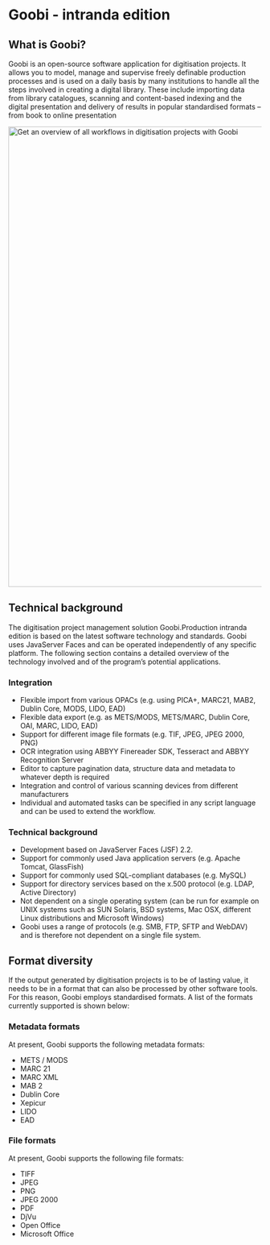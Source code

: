 # Goobi - intranda edition
<h2 class="title"><span>What is Goobi?</span></h2>
<p>Goobi is an open-source software application for digitisation projects. It allows you to model, manage and supervise freely definable production processes and is used on a daily basis by many institutions to handle all the steps involved in creating a digital library. These include importing data from library catalogues, scanning and content-based indexing and the digital presentation and delivery of results in popular standardised formats &#8211; from book to online presentation</p>
<a href="http://www.intranda.com/wp-content/uploads/2015/05/goobi_history_21_processes_en.png"><img class="alignleft size-large wp-image-4169" src="http://www.intranda.com/wp-content/uploads/2015/05/960x914xgoobi_history_21_processes_en-1024x975.png.pagespeed.ic.3EPI-3eptW.png" alt="Get an overview of all workflows in digitisation projects with Goobi" width="960" height="914" srcset="http://www.intranda.com/wp-content/uploads/2015/05/goobi_history_21_processes_en-300x286.png 300w, http://www.intranda.com/wp-content/uploads/2015/05/goobi_history_21_processes_en-1024x975.png 1024w, http://www.intranda.com/wp-content/uploads/2015/05/goobi_history_21_processes_en.png 1350w" sizes="(max-width: 960px) 100vw, 960px" pagespeed_url_hash="4016300423" onload="pagespeed.CriticalImages.checkImageForCriticality(this);"/></a>
<h2 class="title"><span>Technical background</span></h2>
<p>The digitisation project management solution Goobi.Production intranda edition is based on the latest software technology and standards. Goobi uses JavaServer Faces and can be operated independently of any specific platform. The following section contains a detailed overview of the technology involved and of the program’s potential applications.</p>
<h3 class="title"><span>Integration</span></h3>
<ul>
<li>Flexible import from various OPACs (e.g. using PICA+, MARC21, MAB2, Dublin Core, MODS, LIDO, EAD)</li>
<li>Flexible data export (e.g. as METS/MODS, METS/MARC, Dublin Core, OAI, MARC, LIDO, EAD)</li>
<li>Support for different image file formats (e.g. TIF, JPEG, JPEG 2000, PNG)</li>
<li>OCR integration using ABBYY Finereader SDK, Tesseract and ABBYY Recognition Server</li>
<li>Editor to capture pagination data, structure data and metadata to whatever depth is required</li>
<li>Integration and control of various scanning devices from different manufacturers</li>
<li>Individual and automated tasks can be specified in any script language and can be used to extend the workflow.</li>
</ul>
<h3 class="title"><span>Technical background</span></h3>
<ul>
<li>Development based on JavaServer Faces (JSF) 2.2.</li>
<li>Support for commonly used Java application servers (e.g. Apache Tomcat, GlassFish)</li>
<li>Support for commonly used SQL-compliant databases (e.g. MySQL)</li>
<li>Support for directory services based on the x.500 protocol (e.g. LDAP, Active Directory)</li>
<li>Not dependent on a single operating system (can be run for example on UNIX systems such as SUN Solaris, BSD systems, Mac OSX, different Linux distributions and Microsoft Windows)</li>
<li> Goobi uses a range of protocols (e.g. SMB, FTP, SFTP and WebDAV) and is therefore not dependent on a single file system.</li>
</ul>
<h2 class="title"><span>Format diversity</span></h2>
<p>If the output generated by digitisation projects is to be of lasting value, it needs to be in a format that can also be processed by other software tools. For this reason, Goobi employs standardised formats. A list of the formats currently supported is shown below:</p>
<h3 class="title"><span>Metadata formats</span></h3>
At present, Goobi supports the following metadata formats:</p>
<ul>
<li>METS / MODS</li>
<li>MARC 21</li>
<li>MARC XML</li>
<li>MAB 2</li>
<li>Dublin Core</li>
<li>Xepicur</li>
<li>LIDO</li>
<li>EAD</li>
</ul>
<p></p></div>
<h3 class="title"><span>File formats</span></h3>
<div class="panel" id="panel9855448752"><p>At present, Goobi supports the following file formats:</p>
<ul>
<li>TIFF</li>
<li>JPEG</li>
<li>PNG</li>
<li>JPEG 2000</li>
<li>PDF</li>
<li>DjVu</li>
<li>Open Office</li>
<li>Microsoft Office</li>
</ul>
<p></p></div></div></div>
</div>
